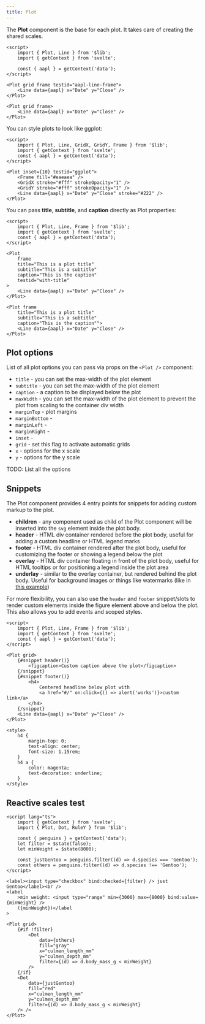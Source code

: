 ```yaml
---
title: Plot
---
```


The <b>Plot</b> component is the base for each plot. It takes care of creating the shared scales.

```svelte live
<script>
    import { Plot, Line } from '$lib';
    import { getContext } from 'svelte';

    const { aapl } = getContext('data');
</script>

<Plot grid frame testid="aapl-line-frame">
    <Line data={aapl} x="Date" y="Close" />
</Plot>
```

```svelte
<Plot grid frame>
    <Line data={aapl} x="Date" y="Close" />
</Plot>
```

You can style plots to look like ggplot:

```svelte live
<script>
    import { Plot, Line, GridX, GridY, Frame } from '$lib';
    import { getContext } from 'svelte';
    const { aapl } = getContext('data');
</script>

<Plot inset={10} testid="ggplot">
    <Frame fill="#eaeaea" />
    <GridX stroke="#fff" strokeOpacity="1" />
    <GridY stroke="#fff" strokeOpacity="1" />
    <Line data={aapl} x="Date" y="Close" stroke="#222" />
</Plot>
```

You can pass **title**, **subtitle**, and **caption** directly as Plot properties:

```svelte live
<script>
    import { Plot, Line, Frame } from '$lib';
    import { getContext } from 'svelte';
    const { aapl } = getContext('data');
</script>

<Plot
    frame
    title="This is a plot title"
    subtitle="This is a subtitle"
    caption="This is the caption"
    testid="with-title"
>
    <Line data={aapl} x="Date" y="Close" />
</Plot>
```

```svelte
<Plot frame
    title="This is a plot title"
    subtitle="This is a subtitle"
    caption="This is the caption"">
    <Line data={aapl} x="Date" y="Close" />
</Plot>
```

## Plot options

List of all plot options you can pass via props on the `<Plot />` component:

-   `title` - you can set the max-width of the plot element
-   `subtitle` - you can set the max-width of the plot element
-   `caption` - a caption to be displayed below the plot
-   `maxWidth` - you can set the max-width of the plot element to prevent the plot from scaling to the container div width
-   `marginTop` - plot margins
-   `marginBottom` -
-   `marginLeft` -
-   `marginRight` -
-   `inset` -
-   `grid` - set this flag to activate automatic grids
-   `x` - options for the x scale
-   `y` - options for the y scale

TODO: List all the options

## Snippets

The Plot component provides 4 entry points for snippets for adding custom markup to the plot.

-   **children** - any component used as child of the Plot component will be inserted into the `svg` element inside the plot body.
-   **header** - HTML div container rendered before the plot body, useful for adding a custom headline or HTML legend marks
-   **footer** - HTML div container rendered after the plot body, useful for customizing the footer or showing a legend below the plot
-   **overlay** - HTML div container floating in front of the plot body, useful for HTML tooltips or for positioning a legend inside the plot area
-   **underlay** - similar to the overlay container, but rendered behind the plot body. Useful for background images or things like watermarks (like in [this example](/guide/differences-to-plot#Custom-HTML))

For more flexibility, you can also use the <code>header</code> and <code>footer</code> snippet/slots
to render custom elements inside the figure element above and below the plot. This also allows you
to add events and scoped styles.

```svelte live
<script>
    import { Plot, Line, Frame } from '$lib';
    import { getContext } from 'svelte';
    const { aapl } = getContext('data');
</script>

<Plot grid>
    {#snippet header()}
        <figcaption>Custom caption above the plot</figcaption>
    {/snippet}
    {#snippet footer()}
        <h4>
            Centered headline below plot with
            <a href="#/" on:click={() => alert('works')}>custom link</a>
        </h4>
    {/snippet}
    <Line data={aapl} x="Date" y="Close" />
</Plot>

<style>
    h4 {
        margin-top: 0;
        text-align: center;
        font-size: 1.15rem;
    }
    h4 a {
        color: magenta;
        text-decoration: underline;
    }
</style>
```

## Reactive scales test

```svelte live
<script lang="ts">
    import { getContext } from 'svelte';
    import { Plot, Dot, RuleY } from '$lib';

    const { penguins } = getContext('data');
    let filter = $state(false);
    let minWeight = $state(8000);

    const justGentoo = penguins.filter((d) => d.species === 'Gentoo');
    const others = penguins.filter((d) => d.species !== 'Gentoo');
</script>

<label><input type="checkbox" bind:checked={filter} /> just Gentoo</label><br />
<label
    >min weight: <input type="range" min={3000} max={8000} bind:value={minWeight} />
    ({minWeight})</label
>

<Plot grid>
    {#if !filter}
        <Dot
            data={others}
            fill="gray"
            x="culmen_length_mm"
            y="culmen_depth_mm"
            filter={(d) => d.body_mass_g < minWeight}
        />
    {/if}
    <Dot
        data={justGentoo}
        fill="red"
        x="culmen_length_mm"
        y="culmen_depth_mm"
        filter={(d) => d.body_mass_g < minWeight}
    /> />
</Plot>
```
